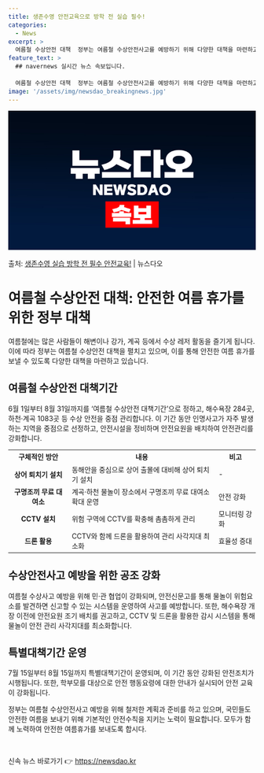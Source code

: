 ```yaml
---
title: 생존수영 안전교육으로 방학 전 실습 필수!
categories:
  - News
excerpt: >
  여름철 수상안전 대책  정부는 여름철 수상안전사고를 예방하기 위해 다양한 대책을 마련하고 있습니다. 이번 여…
feature_text: >
  ## navernews 실시간 뉴스 속보입니다.

  여름철 수상안전 대책  정부는 여름철 수상안전사고를 예방하기 위해 다양한 대책을 마련하고 있습니다. 이번 여…
image: '/assets/img/newsdao_breakingnews.jpg'
---
```


![뉴스다오 속보](/assets/img/newsdao_breakingnews.jpg)

<p>출처: <a href="https://newsdao.kr/3985" rel="dofollow">생존수영 실습 방학 전 필수 안전교육!</a> | 뉴스다오</p>

<h1>여름철 수상안전 대책: 안전한 여름 휴가를 위한 정부 대책</h1>
<p data-ke-size="size16">여름철에는 많은 사람들이 해변이나 강가, 계곡 등에서 수상 레저 활동을 즐기게 됩니다. 이에 따라 정부는 여름철 수상안전 대책을 펼치고 있으며, 이를 통해 안전한 여름 휴가를 보낼 수 있도록 다양한 대책을 마련하고 있습니다.</p>

<h2 data-ke-size="size26">여름철 수상안전 대책기간</h2>
<p data-ke-size="size16">6월 1일부터 8월 31일까지를 ‘여름철 수상안전 대책기간’으로 정하고, 해수욕장 284곳, 하천·계곡 1083곳 등 수상 안전을 중점 관리합니다. 이 기간 동안 인명사고가 자주 발생하는 지역을 중점으로 선정하고, 안전시설을 정비하며 안전요원을 배치하여 안전관리를 강화합니다.</p>

<table>
	<tr>
		<th>구체적인 방안</th>
		<th>내용</th>
		<th>비고</th>
	</tr>
	<tr>
		<td style="text-align: center; height: 17px;"><b>상어 퇴치기 설치</b></td>
		<td>동해안을 중심으로 상어 출몰에 대비해 상어 퇴치기 설치</td>
		<td>-</td>
	</tr>
	<tr>
		<td style="text-align: center; height: 17px;"><b>구명조끼 무료 대여소</b></td>
		<td>계곡·하천 물놀이 장소에서 구명조끼 무료 대여소 확대 운영</td>
		<td>안전 강화</td>
	</tr>
	<tr>
		<td style="text-align: center; height: 17px;"><b>CCTV 설치</b></td>
		<td>위험 구역에 CCTV를 확충해 촘촘하게 관리</td>
		<td>모니터링 강화</td>
	</tr>
	<tr>
		<td style="text-align: center; height: 17px;"><b>드론 활용</b></td>
		<td>CCTV와 함께 드론을 활용하여 관리 사각지대 최소화</td>
		<td>효율성 증대</td>
	</tr>
</table>

<h2 data-ke-size="size26">수상안전사고 예방을 위한 공조 강화</h2>
<p data-ke-size="size16">여름철 수상사고 예방을 위해 민·관 협업이 강화되며, 안전신문고를 통해 물놀이 위험요소를 발견하면 신고할 수 있는 시스템을 운영하여 사고를 예방합니다. 또한, 해수욕장 개장 이전에 안전요원 조기 배치를 권고하고, CCTV 및 드론을 활용한 감시 시스템을 통해 물놀이 안전 관리 사각지대를 최소화합니다.</p>

<h2 data-ke-size="size26">특별대책기간 운영</h2>
<p data-ke-size="size16">7월 15일부터 8월 15일까지 특별대책기간이 운영되며, 이 기간 동안 강화된 안전조치가 시행됩니다. 또한, 학부모를 대상으로 안전 행동요령에 대한 안내가 실시되어 안전 교육이 강화됩니다.</p>

<p data-ke-size="size16">정부는 여름철 수상안전사고 예방을 위해 철저한 계획과 준비를 하고 있으며, 국민들도 안전한 여름을 보내기 위해 기본적인 안전수칙을 지키는 노력이 필요합니다. 모두가 함께 노력하여 안전한 여름휴가를 보내도록 합시다.</p>

<p data-ke-size="size16">&nbsp;</p> 

신속 뉴스 바로가기 👉 <a href="https://newsdao.kr" rel="dofollow">https://newsdao.kr</a>


